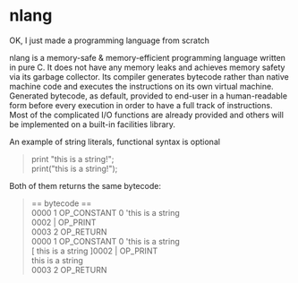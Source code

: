 # nlang
OK, I just made a programming language from scratch

nlang is a memory-safe & memory-efficient programming language written in pure C. It does not have any memory leaks and achieves memory safety via its garbage collector. Its compiler generates bytecode rather than native machine code and executes the instructions on its own virtual machine. Generated bytecode, as default, provided to end-user in a human-readable form before every execution in order to have a full track of instructions. Most of the complicated I/O functions are already provided and others will be implemented on a built-in facilities library.

An example of string literals, functional syntax is optional
> print "this is a string!";  
> print("this is a string!");  

Both of them returns the same bytecode:

> == bytecode ==  
> 0000    1 OP_CONSTANT         0 'this is a string  
> 0002     |    OP_PRINT  
> 0003    2 OP_RETURN  
>        0000    1 OP_CONSTANT         0 'this is a string  
>        [ this is a string ]0002     |    OP_PRINT  
> this is a string  
>         0003    2 OP_RETURN  
